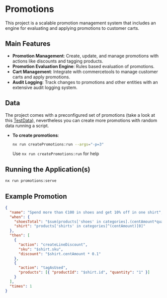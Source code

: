 # Promotions

This project is a scalable promotion management system that includes an engine for evaluating and applying promotions to customer carts.

## Main Features

- **Promotion Management**: Create, update, and manage promotions with actions like discounts and tagging products.
- **Promotion Evaluation Engine**: Rules based evaluation of promotions.
- **Cart Management**: Integrate with commercetools to manage customer carts and apply promotions.
- **Audit Logging**: Track changes to promotions and other entities with an extensive audit logging system.

## Data

The project comes with a preconfigured set of promotions (take a look at this [TestData](src/migrations/development/mig_promotion_00_TestData)), nevertheless you can create more promotions with random data running a script.

- **To create promotions**:

  ```bash
  nx run createPromotions:run --args="-p=3"
  ```

  Use `nx run createPromotions:run` for help

## Running the Application(s)

```bash
nx run promotions:serve
```

## Example Promotion

```json
{
  "name": "Spend more than €100 in shoes and get 10% off in one shirt",
  "when": {
    "shoesTotal": "$sum(products['shoes' in categories].(centAmount*quantity))>10000",
    "shirt": "products['shirts' in categories]^(centAmount)[0]"
  },
  "then": [
    {
      "action": "createLineDiscount",
      "sku": "$shirt.sku",
      "discount": "$shirt.centAmount * 0.1"
    },
    {
      "action": "tagAsUsed",
      "products": [{ "productId": "$shirt.id", "quantity": "1" }]
    }
  ],
  "times": 1
}
```
